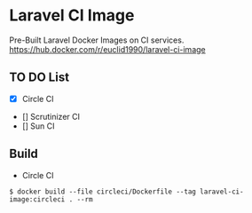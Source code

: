 # Laravel CI Image

Pre-Built Laravel Docker Images on CI services.
https://hub.docker.com/r/euclid1990/laravel-ci-image

## TO DO List

- [x] Circle CI
- [] Scrutinizer CI
- [] Sun CI

## Build

- Circle CI
```console
$ docker build --file circleci/Dockerfile --tag laravel-ci-image:circleci . --rm
```

